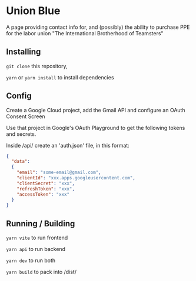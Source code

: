 # Union Blue

A page providing contact info for, and (possibly) the ability to purchase PPE for the labor union "The International Brotherhood of Teamsters"

## Installing

`git clone` this repository,

`yarn` or `yarn install` to install dependencies

## Config

Create a Google Cloud project, add the Gmail API and configure an OAuth Consent Screen

Use that project in Google's OAuth Playground to get the following tokens and secrets.

Inside /api/ create an 'auth.json' file, in this format:

```json
{
  "data": 
  {
    "email": "some-email@gmail.com",
    "clientId": "xxx.apps.googleusercontent.com",
    "clientSecret": "xxx",
    "refreshToken": "xxx",
    "accessToken": "xxx"
  }
}
```

## Running / Building

`yarn vite` to run frontend

`yarn api` to run backend

`yarn dev` to run both

`yarn build` to pack into /dist/
